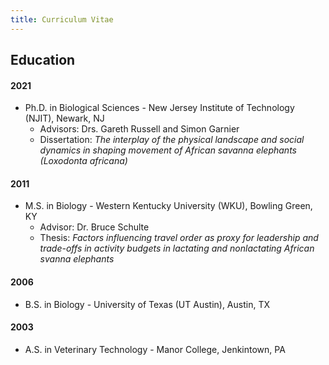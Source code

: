 ```yaml
---
title: Curriculum Vitae
---
```



## Education


<p align="left"/>

#### 2021 
- Ph.D. in Biological Sciences - New Jersey Institute of Technology (NJIT), Newark, NJ    
  - Advisors: Drs. Gareth Russell and Simon Garnier 
  - Dissertation: *The interplay of the physical landscape and social dynamics in shaping movement of African savanna elephants (Loxodonta africana)*


          
#### 2011    	
- M.S. in Biology - Western Kentucky University (WKU), Bowling Green, KY
  - Advisor: Dr. Bruce Schulte
  - Thesis: *Factors influencing travel order as proxy for leadership and trade-offs in activity budgets in lactating and nonlactating African 
svanna elephants*


#### 2006	
- B.S. in Biology - University of Texas (UT Austin), Austin, TX

          
#### 2003	
- A.S. in Veterinary Technology - Manor College, Jenkintown, PA
